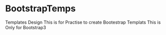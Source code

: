# BootstrapTemps
Templates Design
This is for Practise to create Bootestrap Templats
This is Only for Bootstrap3
